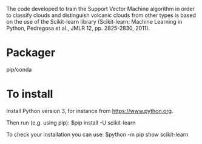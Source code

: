 The code developed to train the Support Vector Machine algorithm in order to classify clouds and distinguish volcanic clouds from other types is based on the use of the Scikit-learn library (Scikit-learn: Machine Learning in Python, Pedregosa et al., JMLR 12, pp. 2825-2830, 2011).

# Packager 
pip/conda

# To install 

Install Python version 3, for instance from https://www.python.org.

Then run (e.g. using pip):
$pip install -U scikit-learn

To check your installation you can use:
$python -m pip show scikit-learn
